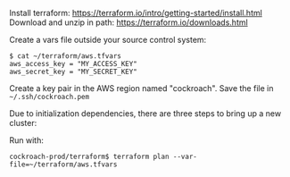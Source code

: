 Install terraform: https://terraform.io/intro/getting-started/install.html
Download and unzip in path: https://terraform.io/downloads.html

Create a vars file outside your source control system:
```
$ cat ~/terraform/aws.tfvars
aws_access_key = "MY_ACCESS_KEY"
aws_secret_key = "MY_SECRET_KEY"
```

Create a key pair in the AWS region named "cockroach". Save the file in
`~/.ssh/cockroach.pem`

Due to initialization dependencies, there are three steps to bring up a new cluster:

Run with:
```
cockroach-prod/terraform$ terraform plan --var-file=~/terraform/aws.tfvars
```
